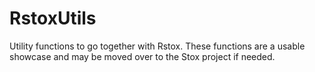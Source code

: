 # RstoxUtils
Utility functions to go together with Rstox. These functions are a usable showcase and may be moved over to the Stox project if needed.
